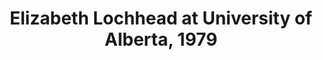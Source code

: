 ---
layout: manifest
title: Elizabeth Lochhead at University of Alberta, 1979
manifest_name: elizabeth-lochhead-at-university-of-alberta-1979

---